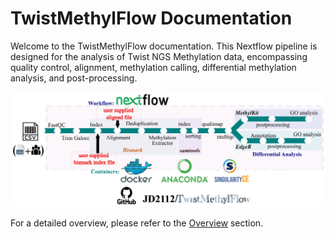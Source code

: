 # TwistMethylFlow Documentation

Welcome to the TwistMethylFlow documentation. This Nextflow pipeline is designed for the analysis of Twist NGS Methylation data, encompassing quality control, alignment, methylation calling, differential methylation analysis, and post-processing.

![Pipeline Schematic](./images/TNF.png)

For a detailed overview, please refer to the [Overview](overview.md) section.
